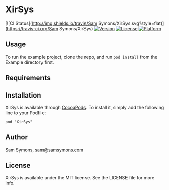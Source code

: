 # XirSys

[![CI Status](http://img.shields.io/travis/Sam Symons/XirSys.svg?style=flat)](https://travis-ci.org/Sam Symons/XirSys)
[![Version](https://img.shields.io/cocoapods/v/XirSys.svg?style=flat)](http://cocoadocs.org/docsets/XirSys)
[![License](https://img.shields.io/cocoapods/l/XirSys.svg?style=flat)](http://cocoadocs.org/docsets/XirSys)
[![Platform](https://img.shields.io/cocoapods/p/XirSys.svg?style=flat)](http://cocoadocs.org/docsets/XirSys)

## Usage

To run the example project, clone the repo, and run `pod install` from the Example directory first.

## Requirements

## Installation

XirSys is available through [CocoaPods](http://cocoapods.org). To install
it, simply add the following line to your Podfile:

    pod "XirSys"

## Author

Sam Symons, sam@samsymons.com

## License

XirSys is available under the MIT license. See the LICENSE file for more info.

